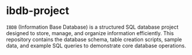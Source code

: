 # ibdb-project
`IBDB` (Information Base Database) is a structured SQL database project designed to store, manage, and organize information efficiently. This repository contains the database schema, table creation scripts, sample data, and example SQL queries to demonstrate core database operations.
